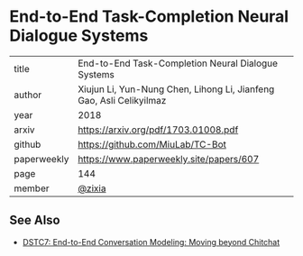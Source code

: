 # End-to-End Task-Completion Neural Dialogue Systems

|  |  |
| :--- | :--- |
| title | End-to-End Task-Completion Neural Dialogue Systems |
| author |  Xiujun Li, Yun-Nung Chen, Lihong Li, Jianfeng Gao, Asli Celikyilmaz |
| year | 2018 |
| arxiv | https://arxiv.org/pdf/1703.01008.pdf |
| github | https://github.com/MiuLab/TC-Bot |
| paperweekly | https://www.paperweekly.site/papers/607 |
| page | 144 |
| member | [@zixia](https://github.com/zixia) |

## See Also

- [DSTC7: End-to-End Conversation Modeling: Moving beyond Chitchat](https://github.com/DSTC-MSR-NLP/DSTC7-End-to-End-Conversation-Modeling/tree/master/data_extraction#FAQ)
